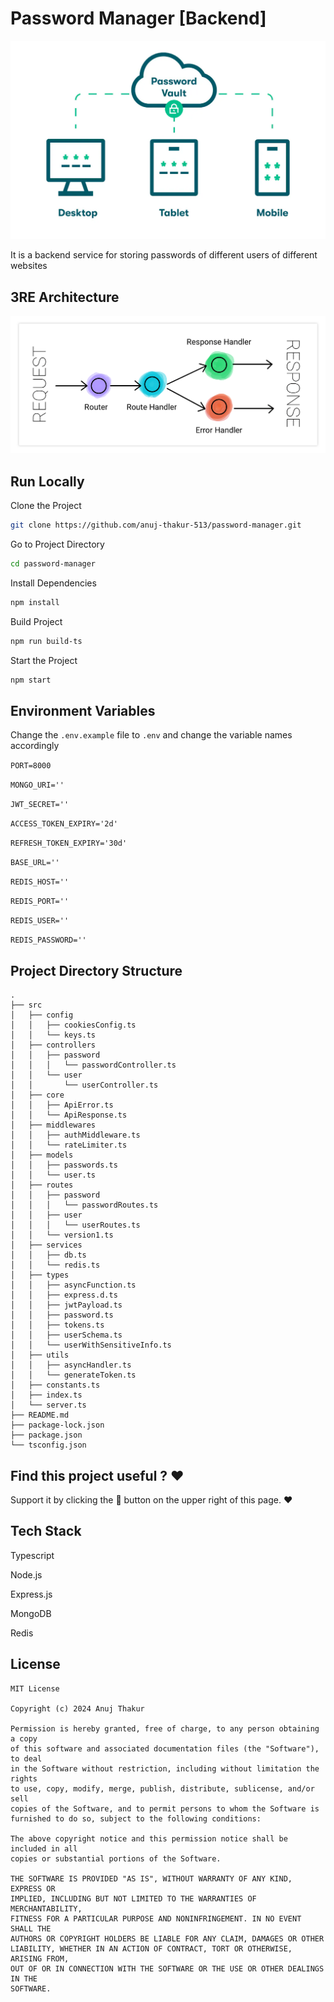 # Password Manager [Backend]

![](/github_assets/password-manager.png)

It is a backend service for storing passwords of different users of different websites

## 3RE Architecture

![](/github_assets/3re-architecture.png)

## Run Locally

Clone the Project

```bash
git clone https://github.com/anuj-thakur-513/password-manager.git
```

Go to Project Directory

```bash
cd password-manager
```

Install Dependencies

```bash
npm install
```

Build Project

```bash
npm run build-ts
```

Start the Project

```bash
npm start
```

## Environment Variables

Change the `.env.example` file to `.env` and change the variable names accordingly

`PORT=8000`

`MONGO_URI=''`

`JWT_SECRET=''`

`ACCESS_TOKEN_EXPIRY='2d'`

`REFRESH_TOKEN_EXPIRY='30d'`

`BASE_URL=''`

`REDIS_HOST=''`

`REDIS_PORT=''`

`REDIS_USER=''`

`REDIS_PASSWORD=''`

## Project Directory Structure

```
.
├── src
│   ├── config
│   │   ├── cookiesConfig.ts
│   │   └── keys.ts
│   ├── controllers
│   │   ├── password
│   │   │   └── passwordController.ts
│   │   └── user
│   │       └── userController.ts
│   ├── core
│   │   ├── ApiError.ts
│   │   └── ApiResponse.ts
│   ├── middlewares
│   │   ├── authMiddleware.ts
│   │   └── rateLimiter.ts
│   ├── models
│   │   ├── passwords.ts
│   │   └── user.ts
│   ├── routes
│   │   ├── password
│   │   │   └── passwordRoutes.ts
│   │   ├── user
│   │   │   └── userRoutes.ts
│   │   └── version1.ts
│   ├── services
│   │   ├── db.ts
│   │   └── redis.ts
│   ├── types
│   │   ├── asyncFunction.ts
│   │   ├── express.d.ts
│   │   ├── jwtPayload.ts
│   │   ├── password.ts
│   │   ├── tokens.ts
│   │   ├── userSchema.ts
│   │   └── userWithSensitiveInfo.ts
│   ├── utils
│   │   ├── asyncHandler.ts
│   │   └── generateToken.ts
│   ├── constants.ts
│   ├── index.ts
│   └── server.ts
├── README.md
├── package-lock.json
├── package.json
└── tsconfig.json
```

## Find this project useful ? ❤️

Support it by clicking the 🌟 button on the upper right of this page. ❤️

## Tech Stack

Typescript

Node.js

Express.js

MongoDB

Redis

## License

```
MIT License

Copyright (c) 2024 Anuj Thakur

Permission is hereby granted, free of charge, to any person obtaining a copy
of this software and associated documentation files (the "Software"), to deal
in the Software without restriction, including without limitation the rights
to use, copy, modify, merge, publish, distribute, sublicense, and/or sell
copies of the Software, and to permit persons to whom the Software is
furnished to do so, subject to the following conditions:

The above copyright notice and this permission notice shall be included in all
copies or substantial portions of the Software.

THE SOFTWARE IS PROVIDED "AS IS", WITHOUT WARRANTY OF ANY KIND, EXPRESS OR
IMPLIED, INCLUDING BUT NOT LIMITED TO THE WARRANTIES OF MERCHANTABILITY,
FITNESS FOR A PARTICULAR PURPOSE AND NONINFRINGEMENT. IN NO EVENT SHALL THE
AUTHORS OR COPYRIGHT HOLDERS BE LIABLE FOR ANY CLAIM, DAMAGES OR OTHER
LIABILITY, WHETHER IN AN ACTION OF CONTRACT, TORT OR OTHERWISE, ARISING FROM,
OUT OF OR IN CONNECTION WITH THE SOFTWARE OR THE USE OR OTHER DEALINGS IN THE
SOFTWARE.
```
